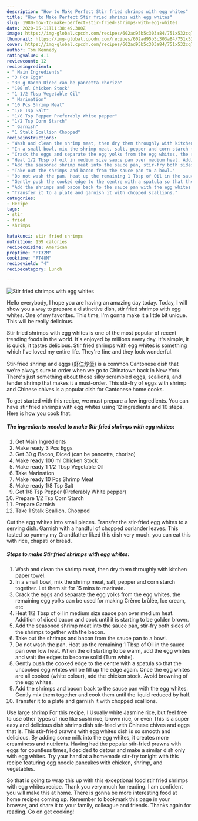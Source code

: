 ```yaml
---
description: "How to Make Perfect Stir fried shrimps with egg whites"
title: "How to Make Perfect Stir fried shrimps with egg whites"
slug: 1980-how-to-make-perfect-stir-fried-shrimps-with-egg-whites
date: 2020-05-11T11:38:49.380Z
image: https://img-global.cpcdn.com/recipes/602ad95b5c303a84/751x532cq70/stir-fried-shrimps-with-egg-whites-recipe-main-photo.jpg
thumbnail: https://img-global.cpcdn.com/recipes/602ad95b5c303a84/751x532cq70/stir-fried-shrimps-with-egg-whites-recipe-main-photo.jpg
cover: https://img-global.cpcdn.com/recipes/602ad95b5c303a84/751x532cq70/stir-fried-shrimps-with-egg-whites-recipe-main-photo.jpg
author: Tom Kennedy
ratingvalue: 4.1
reviewcount: 12
recipeingredient:
- " Main Ingredients"
- "3 Pcs Eggs"
- "30 g Bacon Diced can be pancetta chorizo"
- "100 ml Chicken Stock"
- "1 1/2 Tbsp Vegetable Oil"
- " Marination"
- "10 Pcs Shrimp Meat"
- "1/8 Tsp Salt"
- "1/8 Tsp Pepper Preferably White pepper"
- "1/2 Tsp Corn Starch"
- " Garnish"
- "1 Stalk Scallion Chopped"
recipeinstructions:
- "Wash and clean the shrimp meat, then dry them throughly with kitchen paper towel."
- "In a small bowl, mix the shrimp meat, salt, pepper and corn starch together. Let them sit for 15 mins to marinate."
- "Crack the eggs and separate the egg yolks from the egg whites, the remaining egg yolks can be used for making Crème brûlée, Ice cream, etc"
- "Heat 1/2 Tbsp of oil in medium size sauce pan over medium heat. Addition of diced bacon and cook until it is starting to be golden brown."
- "Add the seasoned shrimp meat into the sauce pan, stir-fry both sides of the shrimps together with the bacon."
- "Take out the shrimps and bacon from the sauce pan to a bowl."
- "Do not wash the pan. Heat up the remaining 1 Tbsp of Oil in the sauce pan over low heat. When the oil starting to be warm, add the egg whites and wait the edges to become solid (Turn white)."
- "Gently push the cooked edge to the centre with a spatula so that the uncooked egg whites will be fill up the edge again. Once the egg whites are all cooked (white colour), add the chicken stock. Avoid browning of the egg whites."
- "Add the shrimps and bacon back to the sauce pan with the egg whites. Gently mix them together and cook them until the liquid reduced by half."
- "Transfer it to a plate and garnish it with chopped scallions."
categories:
- Recipe
tags:
- stir
- fried
- shrimps

katakunci: stir fried shrimps 
nutrition: 159 calories
recipecuisine: American
preptime: "PT32M"
cooktime: "PT48M"
recipeyield: "4"
recipecategory: Lunch

---
```



![Stir fried shrimps with egg whites](https://img-global.cpcdn.com/recipes/602ad95b5c303a84/751x532cq70/stir-fried-shrimps-with-egg-whites-recipe-main-photo.jpg)

Hello everybody, I hope you are having an amazing day today. Today, I will show you a way to prepare a distinctive dish, stir fried shrimps with egg whites. One of my favorites. This time, I'm gonna make it a little bit unique. This will be really delicious.

Stir fried shrimps with egg whites is one of the most popular of recent trending foods in the world. It's enjoyed by millions every day. It's simple, it is quick, it tastes delicious. Stir fried shrimps with egg whites is something which I've loved my entire life. They're fine and they look wonderful.

Stir-fried shrimp and eggs (虾仁炒蛋) is a common Cantonese dish that we&#39;re always sure to order when we go to Chinatown back in New York. There&#39;s just something about those silky scrambled eggs, scallions, and tender shrimp that makes it a must-order. This stir-fry of eggs with shrimp and Chinese chives is a popular dish for Cantonese home cooks.


To get started with this recipe, we must prepare a few ingredients. You can have stir fried shrimps with egg whites using 12 ingredients and 10 steps. Here is how you cook that.

<!--inarticleads1-->

##### The ingredients needed to make Stir fried shrimps with egg whites:

1. Get  Main Ingredients
1. Make ready 3 Pcs Eggs
1. Get 30 g Bacon, Diced (can be pancetta, chorizo)
1. Make ready 100 ml Chicken Stock
1. Make ready 1 1/2 Tbsp Vegetable Oil
1. Take  Marination
1. Make ready 10 Pcs Shrimp Meat
1. Make ready 1/8 Tsp Salt
1. Get 1/8 Tsp Pepper (Preferably White pepper)
1. Prepare 1/2 Tsp Corn Starch
1. Prepare  Garnish
1. Take 1 Stalk Scallion, Chopped


Cut the egg whites into small pieces. Transfer the stir-fried egg whites to a serving dish. Garnish with a handful of chopped coriander leaves. This tasted so yummy my Grandfather liked this dish very much. you can eat this with rice, chapati or bread. 

<!--inarticleads2-->

##### Steps to make Stir fried shrimps with egg whites:

1. Wash and clean the shrimp meat, then dry them throughly with kitchen paper towel.
1. In a small bowl, mix the shrimp meat, salt, pepper and corn starch together. Let them sit for 15 mins to marinate.
1. Crack the eggs and separate the egg yolks from the egg whites, the remaining egg yolks can be used for making Crème brûlée, Ice cream, etc
1. Heat 1/2 Tbsp of oil in medium size sauce pan over medium heat. Addition of diced bacon and cook until it is starting to be golden brown.
1. Add the seasoned shrimp meat into the sauce pan, stir-fry both sides of the shrimps together with the bacon.
1. Take out the shrimps and bacon from the sauce pan to a bowl.
1. Do not wash the pan. Heat up the remaining 1 Tbsp of Oil in the sauce pan over low heat. When the oil starting to be warm, add the egg whites and wait the edges to become solid (Turn white).
1. Gently push the cooked edge to the centre with a spatula so that the uncooked egg whites will be fill up the edge again. Once the egg whites are all cooked (white colour), add the chicken stock. Avoid browning of the egg whites.
1. Add the shrimps and bacon back to the sauce pan with the egg whites. Gently mix them together and cook them until the liquid reduced by half.
1. Transfer it to a plate and garnish it with chopped scallions.


Use large shrimp For this recipe, I Usually white Jasmine rice, but feel free to use other types of rice like sushi rice, brown rice, or even This is a super easy and delicious dish shrimp dish stir-fried with Chinese chives and eggs that is. This stir-fried prawns with egg whites dish is so smooth and delicious. By adding some milk into the egg whites, it creates more creaminess and nutrients. Having had the popular stir-fried prawns with eggs for countless times, I decided to detour and make a similar dish only with egg whites. Try your hand at a homemade stir-fry tonight with this recipe featuring egg noodle pancakes with chicken, shrimp, and vegetables. 

So that is going to wrap this up with this exceptional food stir fried shrimps with egg whites recipe. Thank you very much for reading. I am confident you will make this at home. There is gonna be more interesting food at home recipes coming up. Remember to bookmark this page in your browser, and share it to your family, colleague and friends. Thanks again for reading. Go on get cooking!
